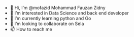 - 👋 Hi, I’m @mofazid Mohammad Fauzan Zidny
- 👀 I’m interested in Data Science and back end developer
- 🌱 I’m currently learning python and Go 
- 💞️ I’m looking to collaborate on Sela
- 📫 How to reach me 

<!---
mofazid/mofazid is a ✨ special ✨ repository because its `README.md` (this file) appears on your GitHub profile.
You can click the Preview link to take a look at your changes.
--->
